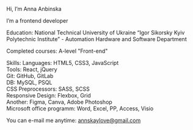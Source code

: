 Hi, I’m Anna Anbinska

I’m a frontend developer

Education: National Technical University of Ukraine “Igor Sikorsky Kyiv Polytechnic Institute” - Automation Hardware and Software Department

Completed courses: A-level "Front-end"

Skills:
Languages: HTML5, CSS3, JavaScript   
Tools: React, jQuery   
Git: GitHub, GitLab   
DB: MySQL, PSQL   
CSS Preprocessors: SASS, SCSS   
Responsive Design: Flexbox, Grid   
Another: Figma, Canva, Adobe Photoshop   
Microsoft office programm: Word, Excel, PP, Access, Visio

You can e-mail me anytime: annskaylove@gmail.com
